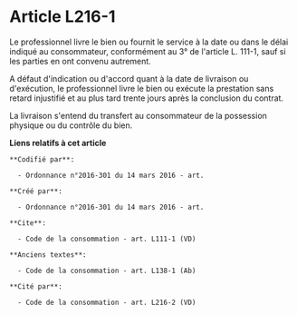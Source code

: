 # Article L216-1

Le professionnel livre le bien ou fournit le service à la date ou dans le délai indiqué au consommateur, conformément au 3°
de l'article L. 111-1, sauf si les parties en ont convenu autrement. 

A défaut d'indication ou d'accord quant à la date de livraison ou d'exécution, le professionnel livre le bien ou exécute la
prestation sans retard injustifié et au plus tard trente jours après la conclusion du contrat. 

La livraison s'entend du transfert au consommateur de la possession physique ou du contrôle du bien.

**Liens relatifs à cet article**

	**Codifié par**:

	  - Ordonnance n°2016-301 du 14 mars 2016 - art.

	**Créé par**:

	  - Ordonnance n°2016-301 du 14 mars 2016 - art.

	**Cite**:

	  - Code de la consommation - art. L111-1 (VD)

	**Anciens textes**:

	  - Code de la consommation - art. L138-1 (Ab)

	**Cité par**:

	  - Code de la consommation - art. L216-2 (VD)
